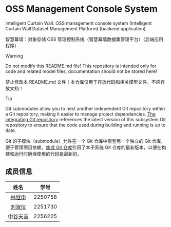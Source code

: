 # OSS Management Console System

Intelligent Curtain Wall: OSS management console system (Intelligent Curtain Wall Dataset Management Platform) (backend application)

智慧幕墙：对象存储 OSS 管理控制系统（智慧幕墙数据集管理平台）（后端应用程序）

> [!WARNING]
> Do not modify this README.md file! This repository is intended only for code and related model files, documentation should not be stored here!
>
> 禁止修改本 README.md 文件！本仓库仅用于存放代码和相关模型文件，不应存放文档！

> [!TIP]
> Git submodules allow you to nest another independent Git repository within a Git repository, making it easier to manage project dependencies. [The integrating Git repository](https://github.com/MinmusLin/Intelligent_Curtain_Wall_Backend_Integration) references the latest version of this subsystem Git repository to ensure that the code used during building and running is up to date.
>
> Git 的子模块（submodule）允许在一个 Git 仓库中嵌套另一个独立的 Git 仓库，便于管理项目依赖。[集成 Git 仓库](https://github.com/MinmusLin/Intelligent_Curtain_Wall_Backend_Integration)引用了本子系统 Git 仓库的最新版本，以便在构建和运行时确保使用的代码是最新的。

## 成员信息

| 姓名 | 学号 |
| :---: | :---: |
| [林继申](https://github.com/MinmusLin) | 2250758 |
| [刘淑仪](https://github.com/bunnyoii) | 2251730 |
| [中谷天音](https://github.com/amaneosaka) | 2256225 |